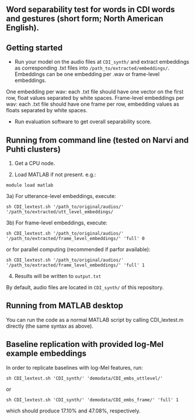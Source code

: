 ## Word separability test for words in CDI words and gestures (short form; North American English).


## Getting started

* Run your model on the audio files at `CDI_synth/` and extract embeddings as corresponding .txt files into `/path_to/extracted/embeddings/`. Embeddings can be one embedding per .wav or frame-level embeddings.

One embedding per wav: each .txt file should have one vector on the first row, float values separated by white spaces.
Frame-level embeddings per wav: each .txt file should have one frame per row, embedding values as floats separated by white spaces.  

* Run evaluation software to get overall separability score.


## Running from command line (tested on Narvi and Puhti clusters)

1) Get a CPU node.  

2) Load MATLAB if not present. e.g.:  

`module load matlab`  

3a) For utterance-level embeddings, execute:  

`sh CDI_lextest.sh '/path_to/original/audios/' '/path_to/extracted/utt_level_embeddings/`

3b) For frame-level embeddings, execute:  

`sh CDI_lextest.sh '/path_to/original/audios/' '/path_to/extracted/frame_level_embeddings/' 'full' 0`

or for parallel computing (recommended if parfor available):  

`sh CDI_lextest.sh '/path_to/original/audios/' '/path_to/extracted/frame_level_embeddings/' 'full' 1`

4) Results will be written to `output.txt`    

By default, audio files are located in `CDI_synth/` of this repository.

## Running from MATLAB desktop

You can run the code as a normal MATLAB script by calling CDI_lextest.m directly (the same syntax as above).

## Baseline replication with provided log-Mel example embeddings

In order to replicate baselines with log-Mel features, run:

`sh CDI_lextest.sh 'CDI_synth/' 'demodata/CDI_embs_uttlevel/'`

or

`sh CDI_lextest.sh 'CDI_synth/' 'demodata/CDI_embs_frame/' 'full' 1`

which should produce 17.10% and 47.08%, respectively.
